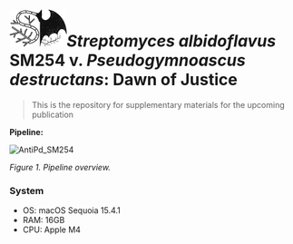 <img src="https://github.com/PopovIILab/AntiPd_SM254/blob/main/imgs/SvP.png" align="left" width = 20%/>

# _Streptomyces albidoflavus_ SM254 v. _Pseudogymnoascus destructans_: Dawn of Justice

> This is the repository for supplementary materials for the upcoming publication

**Pipeline:**

![AntiPd_SM254](https://github.com/user-attachments/assets/e8e6f989-b762-4b69-84af-310beb9d9091)

_Figure 1. Pipeline overview._

### System

- OS: macOS Sequoia 15.4.1
- RAM: 16GB
- CPU: Apple M4
